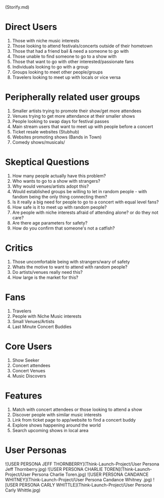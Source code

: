 (Storify.md)

# Direct Users
1. Those with niche music interests
2. Those looking to attend festivals/concerts outside of their hometown
3. Those that had a friend bail & need a someone to go with
4. Those unable to find someone to go to a show with
6. Those that want to go with other interested/passionate fans
7. Individuals looking to go with a group
8. Groups looking to meet other people/groups
9. Travelers looking to meet up with locals or vice versa

# Peripherally related user groups
1. Smaller artists trying to promote their show/get more attendees
2. Venues trying to get more attendance at their smaller shows
3. People looking to swap days for festival passes
4. Main stream users that want to meet up with people before a concert
5. Ticket resale websites (Stubhub)
6. Websites promoting shows (Bands in Town)
7. Comedy shows/musicals/

# Skeptical Questions
1. How many people actually have this problem?
2. Who wants to go to a show with strangers?
3. Why would venues/artists adopt this?
4. Would established groups be willing to let in random people - with fandom being the only thing connecting them?
5. Is it really a big need for people to go to a concert with equal level fans?
6. How safe is it to meet up with random people?
7. Are people with niche interests afraid of attending alone? or do they not care?
8. Are there age parameters for safety?
9. How do you confirm that someone's not a catfish?


# Critics
1. Those uncomfortable being with strangers/wary of safety
2. Whats the motive to want to attend with random people?
3. Do artists/venues really need this?
4. How large is the market for this?

# Fans
1. Travelers
2. People with Niche Music interests
3. Small Venues/Artists
4. Last Minute Concert Buddies

# Core Users
1. Show Seeker
2. Concert attendees
2. Concert Venues
3. Music Discovers

# Features
1. Match with concert attendees or those looking to attend a show
2. Discover people with similar music interests
3. Link from ticket page to app/website to find a concert buddy
4. Explore shows happening around the world
5. Search upcoming shows in local area

# User Personas
![USER PERSONA JEFF THORNBERRY](Think-Launch-Project/User Persona Jeff Thornberry.jpg)
![USER PERSONA CHARLIE TOREN](Think-Launch-Project/User Persona Charlie Toren.jpg)
![USER PERSONA CANDANCE WHITNEY](Think-Launch-Project/User Persona Candance Whitney .jpg)
![USER PERSONA CARLY WHITTLE](Think-Launch-Project/User Persona Carly Whittle.jpg)
